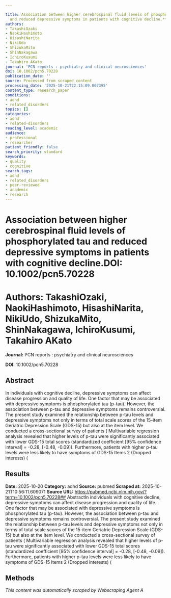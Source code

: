```yaml
---

title: Association between higher cerebrospinal fluid levels of phosphorylated tau
  and reduced depressive symptoms in patients with cognitive decline.**DOI:** 10.1002/pcn5.70228
authors:
- TakashiOzaki
- NaokiHashimoto
- HisashiNarita
- NikiUdo
- ShizukaMito
- ShinNakagawa
- IchiroKusumi
- Takahiro AKato
journal: 'PCN reports : psychiatry and clinical neurosciences'
doi: 10.1002/pcn5.70228
publication_date: ''
source: Processed from scraped content
processing_date: '2025-10-21T22:15:09.007395'
content_type: research_paper
conditions:
- adhd
- related_disorders
topics: []
categories:
- adhd
- related-disorders
reading_level: academic
audience:
- professional
- researcher
patient_friendly: false
search_priority: standard
keywords:
- quality
- cognitive
search_tags:
- adhd
- related_disorders
- peer-reviewed
- academic
- research
---
```




# Association between higher cerebrospinal fluid levels of phosphorylated tau and reduced depressive symptoms in patients with cognitive decline.**DOI:** 10.1002/pcn5.70228

# **Authors:** TakashiOzaki, NaokiHashimoto, HisashiNarita, NikiUdo, ShizukaMito, ShinNakagawa, IchiroKusumi, Takahiro AKato

**Journal:** PCN reports : psychiatry and clinical neurosciences

**DOI:** 10.1002/pcn5.70228

## Abstract

In individuals with cognitive decline, depressive symptoms can affect disease progression and quality of life. One factor that may be associated with depressive symptoms is phosphorylated tau (p-tau). However, the association between p-tau and depressive symptoms remains controversial. The present study examined the relationship between p-tau levels and depressive symptoms not only in terms of total scale scores of the 15-item Geriatric Depression Scale (GDS-15) but also at the item level.
We conducted a cross-sectional survey of patients (
Multivariable regression analysis revealed that higher levels of p-tau were significantly associated with lower GDS-15 total scores (standardized coefficient [95% confidence interval] = -0.28, [-0.48, -0.09]). Furthermore, patients with higher p-tau levels were less likely to have symptoms of GDS-15 Items 2 (Dropped interests) (
## Results

**Date:** 2025-10-20
**Category:** adhd
**Source:** pubmed
**Scraped at:** 2025-10-21T10:56:11.609071
**Source URL:** https://pubmed.ncbi.nlm.nih.gov/?term=10.1002/pcn5.70228## AbstractIn individuals with cognitive decline, depressive symptoms can affect disease progression and quality of life. One factor that may be associated with depressive symptoms is phosphorylated tau (p-tau). However, the association between p-tau and depressive symptoms remains controversial. The present study examined the relationship between p-tau levels and depressive symptoms not only in terms of total scale scores of the 15-item Geriatric Depression Scale (GDS-15) but also at the item level.
We conducted a cross-sectional survey of patients (
Multivariable regression analysis revealed that higher levels of p-tau were significantly associated with lower GDS-15 total scores (standardized coefficient [95% confidence interval] = -0.28, [-0.48, -0.09]). Furthermore, patients with higher p-tau levels were less likely to have symptoms of GDS-15 Items 2 (Dropped interests) (
## Methods
*This content was automatically scraped by Webscraping Agent A*